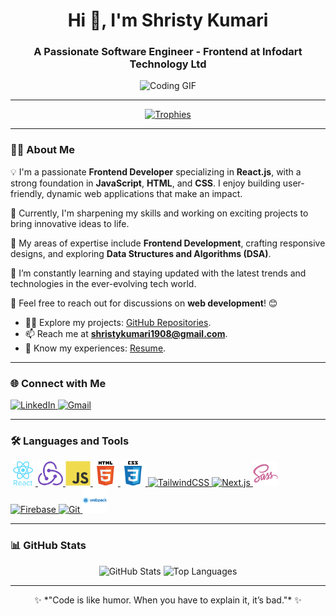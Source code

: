 <h1 align="center">Hi 👋, I'm Shristy Kumari</h1>
<h3 align="center">A Passionate Software Engineer - Frontend at Infodart Technology Ltd</h3>

<p align="center">
  <img src="https://media.giphy.com/media/qgQUggAC3Pfv687qPC/giphy.gif" alt="Coding GIF" height="150" width="300"/>
</p>

---

<p align="center">
  <a href="https://github.com/ryo-ma/github-profile-trophy">
    <img src="https://github-profile-trophy.vercel.app/?username=Shristy1908&theme=radical&margin-w=15&margin-h=15" alt="Trophies" />
  </a>
</p>

---

### 👩‍💻 **About Me**

💡 I'm a passionate **Frontend Developer** specializing in **React.js**, with a strong foundation in **JavaScript**, **HTML**, and **CSS**. I enjoy building user-friendly, dynamic web applications that make an impact.  

🚀 Currently, I'm sharpening my skills and working on exciting projects to bring innovative ideas to life.  

🎯 My areas of expertise include **Frontend Development**, crafting responsive designs, and exploring **Data Structures and Algorithms (DSA)**.  

🌱 I’m constantly learning and staying updated with the latest trends and technologies in the ever-evolving tech world.  

💬 Feel free to reach out for discussions on **web development**! 😊  

- 👨‍💻 Explore my projects: [GitHub Repositories](https://github.com/Shristy1908?tab=repositories).  
- 📫 Reach me at **shristykumari1908@gmail.com**.  
- 📄 Know my experiences: [Resume](https://drive.google.com/file/d/1NYo869GtotligX4RTzTL8a1PPxyvcpvD/view?usp=drive_link).  

---


### 🌐 **Connect with Me**
<p align="left">
  <a href="https://www.linkedin.com/in/shristy-kumari-244203217/" target="_blank">
    <img src="https://img.shields.io/badge/-LinkedIn-0077B5?style=for-the-badge&logo=linkedin&logoColor=white" alt="LinkedIn"/>
  </a>
  <a href="mailto:shristykumari1908@gmail.com" target="_blank">
    <img src="https://img.shields.io/badge/-Gmail-D14836?style=for-the-badge&logo=gmail&logoColor=white" alt="Gmail"/>
  </a>
</p>

---

### 🛠️ **Languages and Tools**
<p align="left">
  <a href="https://reactjs.org/" target="_blank">
    <img src="https://raw.githubusercontent.com/devicons/devicon/master/icons/react/react-original-wordmark.svg" alt="React" width="40" height="40"/>
  </a>
  <a href="https://redux.js.org/" target="_blank">
    <img src="https://raw.githubusercontent.com/devicons/devicon/master/icons/redux/redux-original.svg" alt="Redux" width="40" height="40"/>
  </a>
  <a href="https://developer.mozilla.org/en-US/docs/Web/JavaScript" target="_blank">
    <img src="https://raw.githubusercontent.com/devicons/devicon/master/icons/javascript/javascript-original.svg" alt="JavaScript" width="40" height="40"/>
  </a>
  <a href="https://www.w3.org/html/" target="_blank">
    <img src="https://raw.githubusercontent.com/devicons/devicon/master/icons/html5/html5-original-wordmark.svg" alt="HTML5" width="40" height="40"/>
  </a>
  <a href="https://www.w3schools.com/css/" target="_blank">
    <img src="https://raw.githubusercontent.com/devicons/devicon/master/icons/css3/css3-original-wordmark.svg" alt="CSS3" width="40" height="40"/>
  </a>
  <a href="https://tailwindcss.com/" target="_blank">
    <img src="https://www.vectorlogo.zone/logos/tailwindcss/tailwindcss-icon.svg" alt="TailwindCSS" width="40" height="40"/>
  </a>
  <a href="https://nextjs.org/" target="_blank">
    <img src="https://cdn.worldvectorlogo.com/logos/nextjs-2.svg" alt="Next.js" width="40" height="40"/>
  </a>
  <a href="https://sass-lang.com" target="_blank">
    <img src="https://raw.githubusercontent.com/devicons/devicon/master/icons/sass/sass-original.svg" alt="SASS" width="40" height="40"/>
  </a>
  <a href="https://firebase.google.com/" target="_blank">
    <img src="https://www.vectorlogo.zone/logos/firebase/firebase-icon.svg" alt="Firebase" width="40" height="40"/>
  </a>
  <a href="https://git-scm.com/" target="_blank">
    <img src="https://www.vectorlogo.zone/logos/git-scm/git-scm-icon.svg" alt="Git" width="40" height="40"/>
  </a>
  <a href="https://webpack.js.org" target="_blank">
    <img src="https://raw.githubusercontent.com/devicons/devicon/d00d0969292a6569d45b06d3f350f463a0107b0d/icons/webpack/webpack-original-wordmark.svg" alt="Webpack" width="40" height="40"/>
  </a>
</p>

---
### 📊 **GitHub Stats**
<p align="center">
  <img src="https://github-readme-stats.vercel.app/api?username=Shristy1908&show_icons=true&theme=radical" alt="GitHub Stats" />
  <img src="https://github-readme-stats.vercel.app/api/top-langs?username=Shristy1908&show_icons=true&locale=en&layout=compact&theme=radical" alt="Top Languages" />
</p>

---

<p align="center">✨ *"Code is like humor. When you have to explain it, it’s bad."* ✨

</p>

